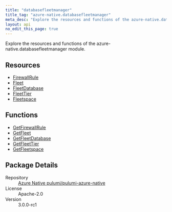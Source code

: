 ```yaml
---
title: "databasefleetmanager"
title_tag: "azure-native.databasefleetmanager"
meta_desc: "Explore the resources and functions of the azure-native.databasefleetmanager module."
layout: api
no_edit_this_page: true
---
```


<!-- WARNING: this file was generated by Pulumi Docs Generator. -->
<!-- Do not edit by hand unless you're certain you know what you are doing! -->

Explore the resources and functions of the azure-native.databasefleetmanager module.

<h2 id="resources">Resources</h2>
<ul class="api">
    <li><a href="firewallrule/" title="FirewallRule">FirewallRule</a></li>
    <li><a href="fleet/" title="Fleet">Fleet</a></li>
    <li><a href="fleetdatabase/" title="FleetDatabase">FleetDatabase</a></li>
    <li><a href="fleettier/" title="FleetTier">FleetTier</a></li>
    <li><a href="fleetspace/" title="Fleetspace">Fleetspace</a></li>
</ul>

<h2 id="functions">Functions</h2>
<ul class="api">
    <li><a href="getfirewallrule/" title="GetFirewallRule">GetFirewallRule</a></li>
    <li><a href="getfleet/" title="GetFleet">GetFleet</a></li>
    <li><a href="getfleetdatabase/" title="GetFleetDatabase">GetFleetDatabase</a></li>
    <li><a href="getfleettier/" title="GetFleetTier">GetFleetTier</a></li>
    <li><a href="getfleetspace/" title="GetFleetspace">GetFleetspace</a></li>
</ul>

<h2 id="package-details">Package Details</h2>
<dl class="package-details">
	<dt>Repository</dt>
	<dd><a href="https://github.com/pulumi/pulumi-azure-native">Azure Native pulumi/pulumi-azure-native</a></dd>
	<dt>License</dt>
	<dd>Apache-2.0</dd>
	<dt>Version</dt>
	<dd>3.0.0-rc1</dd>
</dl>

